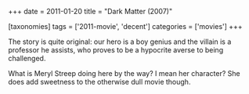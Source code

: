 +++
date = 2011-01-20
title = "Dark Matter (2007)"

[taxonomies]
tags = ['2011-movie', 'decent']
categories = ['movies']
+++

The story is quite original: our hero is a boy genius and the villain is
a professor he assists, who proves to be a hypocrite averse to being
challenged.

What is Meryl Streep doing here by the way? I mean her character? She
does add sweetness to the otherwise dull movie though.
